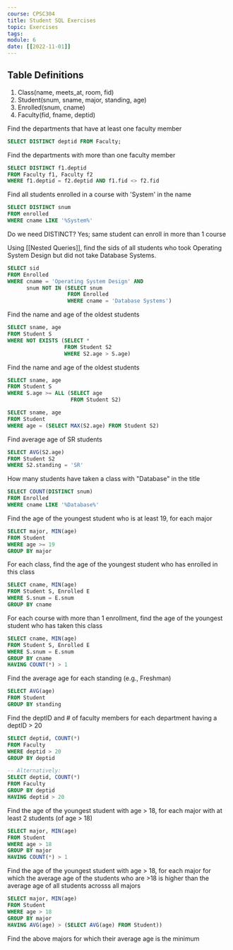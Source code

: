 ```yaml
---
course: CPSC304
title: Student SQL Exercises
topic: Exercises
tags:
module: 6
date: [[2022-11-01]]
---
```


## Table Definitions
1. Class(name, meets_at, room, fid)
2. Student(snum, sname, major, standing, age)
3. Enrolled(snum, cname)
4. Faculty(fid, fname, deptid)

Find the departments that have at least one faculty member
```SQL
SELECT DISTINCT deptid FROM Faculty;
```

Find the departments with more than one faculty member
```SQL
SELECT DISTINCT f1.deptid
FROM Faculty f1, Faculty f2
WHERE f1.deptid = f2.deptid AND f1.fid <> f2.fid
```

Find all students enrolled in a course with 'System' in the name
```SQL
SELECT DISTINCT snum
FROM enrolled
WHERE cname LIKE '%System%'
```
Do we need DISTINCT? Yes; same student can enroll in more than 1 course

Using [[Nested Queries]], find the sids of all students who took Operating System Design
but did not take Database Systems.
```SQL
SELECT sid
FROM Enrolled
WHERE cname = 'Operating System Design' AND
      snum NOT IN (SELECT snum
                   FROM Enrolled
                   WHERE cname = 'Database Systems')
```

Find the name and age of the oldest students
```SQL
SELECT sname, age
FROM Student S
WHERE NOT EXISTS (SELECT *
                  FROM Student S2
                  WHERE S2.age > S.age)
```

Find the name and age of the oldest students
```SQL
SELECT sname, age
FROM Student S
WHERE S.age >= ALL (SELECT age
                    FROM Student S2)

SELECT sname, age
FROM Student
WHERE age = (SELECT MAX(S2.age) FROM Student S2)
```

Find average age of SR students
```SQL
SELECT AVG(S2.age)
FROM Student S2
WHERE S2.standing = 'SR'
```

How many students have taken a class with "Database" in the title
```SQL
SELECT COUNT(DISTINCT snum)
FROM Enrolled
WHERE cname LIKE '%Database%'
```

Find the age of the youngest student who is at least 19, for each major
```SQL
SELECT major, MIN(age)
FROM Student
WHERE age >= 19
GROUP BY major
```

For each class, find the age of the youngest student who has enrolled in this class
```SQL
SELECT cname, MIN(age)
FROM Student S, Enrolled E
WHERE S.snum = E.snum
GROUP BY cname
```

For each course with more than 1 enrollment, find the age of the youngest student who has taken this class
```SQL
SELECT cname, MIN(age)
FROM Student S, Enrolled E
WHERE S.snum = E.snum
GROUP BY cname
HAVING COUNT(*) > 1
```

Find the average age for each standing (e.g., Freshman)
```SQL
SELECT AVG(age)
FROM Student
GROUP BY standing
```

Find the deptID and \# of faculty members for each department having a deptID > 20
```SQL
SELECT deptid, COUNT(*)
FROM Faculty
WHERE deptid > 20
GROUP BY deptid

-- Alternatively:
SELECT deptid, COUNT(*)
FROM Faculty
GROUP BY deptid
HAVING deptid > 20
```

Find the age of the youngest student with age > 18, for each
major with at least 2 students (of age > 18)
```SQL
SELECT major, MIN(age)
FROM Student
WHERE age > 18
GROUP BY major
HAVING COUNT(*) > 1
```

Find the age of the youngest student with age > 18, for each
major for which the average age of the students who are >18 is higher than
the average age of all students acrosss all majors
```SQL
SELECT major, MIN(age)
FROM Student
WHERE age > 18
GROUP BY major
HAVING AVG(age) > (SELECT AVG(age) FROM Student))
```

Find the above majors for which their average age is the minimum